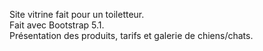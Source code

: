 Site vitrine fait pour un toiletteur.  
Fait avec Bootstrap 5.1.  
Présentation des produits, tarifs et galerie de chiens/chats.
